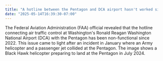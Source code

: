 ```yaml
---
title: "A hotline between the Pentagon and DCA airport hasn't worked since 2022, FAA says"
date: "2025-05-14T16:39:30-07:00"
---
```


The Federal Aviation Administration (FAA) official revealed that the hotline connecting air traffic control at Washington's Ronald Reagan Washington National Airport (DCA) with the Pentagon has been non-functional since 2022. This issue came to light after an incident in January where an Army helicopter and a passenger jet collided at the Pentagon. The image shows a Black Hawk helicopter preparing to land at the Pentagon in July 2024.
